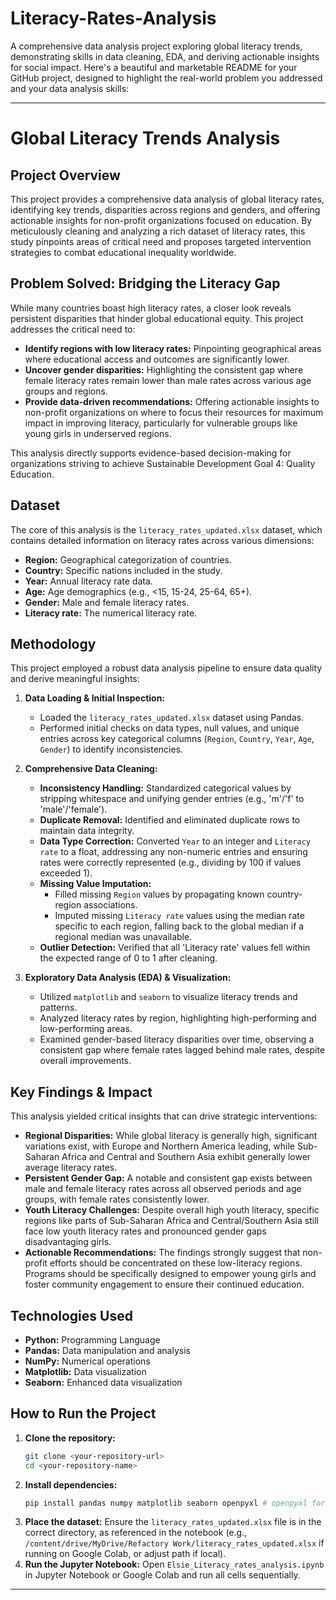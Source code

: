 # Literacy-Rates-Analysis
A comprehensive data analysis project exploring global literacy trends, demonstrating skills in data cleaning, EDA, and deriving actionable insights for social impact.
Here's a beautiful and marketable README for your GitHub project, designed to highlight the real-world problem you addressed and your data analysis skills:

-----

# Global Literacy Trends Analysis

##  Project Overview

This project provides a comprehensive data analysis of global literacy rates, identifying key trends, disparities across regions and genders, and offering actionable insights for non-profit organizations focused on education. By meticulously cleaning and analyzing a rich dataset of literacy rates, this study pinpoints areas of critical need and proposes targeted intervention strategies to combat educational inequality worldwide.

##  Problem Solved: Bridging the Literacy Gap

While many countries boast high literacy rates, a closer look reveals persistent disparities that hinder global educational equity. This project addresses the critical need to:

  * **Identify regions with low literacy rates:** Pinpointing geographical areas where educational access and outcomes are significantly lower.
  * **Uncover gender disparities:** Highlighting the consistent gap where female literacy rates remain lower than male rates across various age groups and regions.
  * **Provide data-driven recommendations:** Offering actionable insights to non-profit organizations on where to focus their resources for maximum impact in improving literacy, particularly for vulnerable groups like young girls in underserved regions.

This analysis directly supports evidence-based decision-making for organizations striving to achieve Sustainable Development Goal 4: Quality Education.

##  Dataset

The core of this analysis is the `literacy_rates_updated.xlsx` dataset, which contains detailed information on literacy rates across various dimensions:

  * **Region:** Geographical categorization of countries.
  * **Country:** Specific nations included in the study.
  * **Year:** Annual literacy rate data.
  * **Age:** Age demographics (e.g., \<15, 15-24, 25-64, 65+).
  * **Gender:** Male and female literacy rates.
  * **Literacy rate:** The numerical literacy rate.

##  Methodology

This project employed a robust data analysis pipeline to ensure data quality and derive meaningful insights:

1.  **Data Loading & Initial Inspection:**

      * Loaded the `literacy_rates_updated.xlsx` dataset using Pandas.
      * Performed initial checks on data types, null values, and unique entries across key categorical columns (`Region`, `Country`, `Year`, `Age`, `Gender`) to identify inconsistencies.

2.  **Comprehensive Data Cleaning:**

      * **Inconsistency Handling:** Standardized categorical values by stripping whitespace and unifying gender entries (e.g., 'm'/'f' to 'male'/'female').
      * **Duplicate Removal:** Identified and eliminated duplicate rows to maintain data integrity.
      * **Data Type Correction:** Converted `Year` to an integer and `Literacy rate` to a float, addressing any non-numeric entries and ensuring rates were correctly represented (e.g., dividing by 100 if values exceeded 1).
      * **Missing Value Imputation:**
          * Filled missing `Region` values by propagating known country-region associations.
          * Imputed missing `Literacy rate` values using the median rate specific to each region, falling back to the global median if a regional median was unavailable.
      * **Outlier Detection:** Verified that all 'Literacy rate' values fell within the expected range of 0 to 1 after cleaning.

3.  **Exploratory Data Analysis (EDA) & Visualization:**

      * Utilized `matplotlib` and `seaborn` to visualize literacy trends and patterns.
      * Analyzed literacy rates by region, highlighting high-performing and low-performing areas.
      * Examined gender-based literacy disparities over time, observing a consistent gap where female rates lagged behind male rates, despite overall improvements.

##  Key Findings & Impact

This analysis yielded critical insights that can drive strategic interventions:

  * **Regional Disparities:** While global literacy is generally high, significant variations exist, with Europe and Northern America leading, while Sub-Saharan Africa and Central and Southern Asia exhibit generally lower average literacy rates.
  * **Persistent Gender Gap:** A notable and consistent gap exists between male and female literacy rates across all observed periods and age groups, with female rates consistently lower.
  * **Youth Literacy Challenges:** Despite overall high youth literacy, specific regions like parts of Sub-Saharan Africa and Central/Southern Asia still face low youth literacy rates and pronounced gender gaps disadvantaging girls.
  * **Actionable Recommendations:** The findings strongly suggest that non-profit efforts should be concentrated on these low-literacy regions. Programs should be specifically designed to empower young girls and foster community engagement to ensure their continued education.

##  Technologies Used

  * **Python:** Programming Language
  * **Pandas:** Data manipulation and analysis
  * **NumPy:** Numerical operations
  * **Matplotlib:** Data visualization
  * **Seaborn:** Enhanced data visualization

##  How to Run the Project

1.  **Clone the repository:**
    ```bash
    git clone <your-repository-url>
    cd <your-repository-name>
    ```
2.  **Install dependencies:**
    ```bash
    pip install pandas numpy matplotlib seaborn openpyxl # openpyxl for .xlsx files
    ```
3.  **Place the dataset:** Ensure the `literacy_rates_updated.xlsx` file is in the correct directory, as referenced in the notebook (e.g., `/content/drive/MyDrive/Refactory Work/literacy_rates_updated.xlsx` if running on Google Colab, or adjust path if local).
4.  **Run the Jupyter Notebook:**
    Open `Elsie_Literacy_rates_analysis.ipynb` in Jupyter Notebook or Google Colab and run all cells sequentially.

-----
